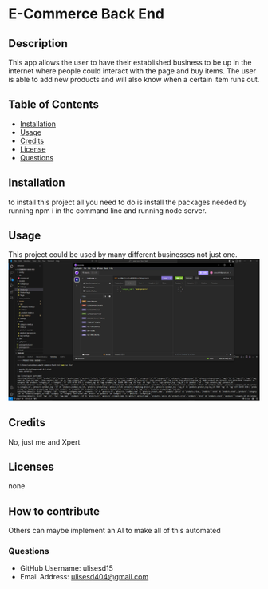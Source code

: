
# E-Commerce Back End

## Description
This app allows the user to have their established business to be up in the internet where people could interact with the page and buy items. The user is able to add new products and will also know when a certain item runs out.

## Table of Contents
- [Installation](#installation)
- [Usage](#usage)
- [Credits](#credits)
- [License](#license)
- [Questions](#questions)

## Installation
to install this project all you need to do is install the packages needed by running npm i in the command line and running node server.

## Usage
This project could be used by many different businesses not just one.
![alt text](images/Module13Proof.jpg)

## Credits
No, just me and Xpert

## Licenses
none

## How to contribute
Others can maybe implement an AI to make all of this automated

### Questions
- GitHub Username: ulisesd15
- Email Address: ulisesd404@gmail.com
